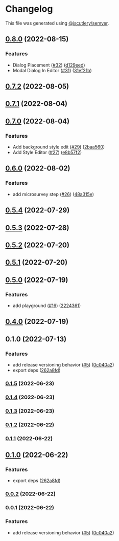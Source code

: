 # Changelog

This file was generated using [@jscutlery/semver](https://github.com/jscutlery/semver).

## [0.8.0](https://github.com/Samelogic/microsurveys/compare/react-microsurveys-0.7.2...react-microsurveys-0.8.0) (2022-08-15)


### Features

* Dialog Placement ([#32](https://github.com/Samelogic/microsurveys/issues/32)) ([d129eed](https://github.com/Samelogic/microsurveys/commit/d129eed4958dfd8ff33c2f3e0f15e46103246494))
* Modal Dialog In Editor ([#31](https://github.com/Samelogic/microsurveys/issues/31)) ([31ef21b](https://github.com/Samelogic/microsurveys/commit/31ef21b892fbab85f029f24a507466595ae7dc34))

## [0.7.2](https://github.com/Samelogic/microsurveys/compare/react-microsurveys-0.7.1...react-microsurveys-0.7.2) (2022-08-05)

## [0.7.1](https://github.com/Samelogic/microsurveys/compare/react-microsurveys-0.7.0...react-microsurveys-0.7.1) (2022-08-04)

## [0.7.0](https://github.com/Samelogic/microsurveys/compare/react-microsurveys-0.6.0...react-microsurveys-0.7.0) (2022-08-04)

### Features

- Add background style edit ([#29](https://github.com/Samelogic/microsurveys/issues/29)) ([2baa560](https://github.com/Samelogic/microsurveys/commit/2baa560b2788df9298115c4fba0e4bbdacb84b7a))
- Add Style Editor ([#27](https://github.com/Samelogic/microsurveys/issues/27)) ([e8b57f2](https://github.com/Samelogic/microsurveys/commit/e8b57f23275f4d4544e28d768b6e2a5323b42e8d))

## [0.6.0](https://github.com/Samelogic/microsurveys/compare/react-microsurveys-0.5.4...react-microsurveys-0.6.0) (2022-08-02)

### Features

- add microsurvey step ([#26](https://github.com/Samelogic/microsurveys/issues/26)) ([48a315e](https://github.com/Samelogic/microsurveys/commit/48a315e64c8eab2d1cd1ceb78de76412e1e3d5af))

## [0.5.4](https://github.com/Samelogic/microsurveys/compare/react-microsurveys-0.5.3...react-microsurveys-0.5.4) (2022-07-29)

## [0.5.3](https://github.com/Samelogic/microsurveys/compare/react-microsurveys-0.5.2...react-microsurveys-0.5.3) (2022-07-28)

## [0.5.2](https://github.com/Samelogic/microsurveys/compare/react-microsurveys-0.5.1...react-microsurveys-0.5.2) (2022-07-20)

## [0.5.1](https://github.com/Samelogic/microsurveys/compare/react-microsurveys-0.5.0...react-microsurveys-0.5.1) (2022-07-20)

## [0.5.0](https://github.com/Samelogic/microsurveys/compare/react-microsurveys-0.4.0...react-microsurveys-0.5.0) (2022-07-19)

### Features

- add playground ([#16](https://github.com/Samelogic/microsurveys/issues/16)) ([2224361](https://github.com/Samelogic/microsurveys/commit/2224361fdeb09fbc8f41226b6f07c8c12d09dd95))

## [0.4.0](https://github.com/Samelogic/microsurveys/compare/react-microsurveys-0.3.0...react-microsurveys-0.4.0) (2022-07-19)

## 0.1.0 (2022-07-13)

### Features

- add release versioning behavior ([#5](https://github.com/Samelogic/microsurveys/issues/5)) ([0c040a2](https://github.com/Samelogic/microsurveys/commit/0c040a28f3c88f03e3c2d48bf1cc5ca0d0145d9a))
- export deps ([262a8fd](https://github.com/Samelogic/microsurveys/commit/262a8fd06240380ea5c70c94214bca344b1f128d))

### [0.1.5](https://github.com/Samelogic/microsurveys/compare/react-microsurveys-0.1.4...react-microsurveys-0.1.5) (2022-06-23)

### [0.1.4](https://github.com/Samelogic/microsurveys/compare/react-microsurveys-0.1.3...react-microsurveys-0.1.4) (2022-06-23)

### [0.1.3](https://github.com/Samelogic/microsurveys/compare/react-microsurveys-0.1.2...react-microsurveys-0.1.3) (2022-06-23)

### [0.1.2](https://github.com/Samelogic/microsurveys/compare/react-microsurveys-0.1.1...react-microsurveys-0.1.2) (2022-06-22)

### [0.1.1](https://github.com/Samelogic/microsurveys/compare/react-microsurveys-0.1.0...react-microsurveys-0.1.1) (2022-06-22)

## [0.1.0](https://github.com/Samelogic/microsurveys/compare/react-microsurveys-0.0.2...react-microsurveys-0.1.0) (2022-06-22)

### Features

- export deps ([262a8fd](https://github.com/Samelogic/microsurveys/commit/262a8fd06240380ea5c70c94214bca344b1f128d))

### [0.0.2](https://github.com/Samelogic/microsurveys/compare/react-microsurveys-0.0.1...react-microsurveys-0.0.2) (2022-06-22)

### 0.0.1 (2022-06-22)

### Features

- add release versioning behavior ([#5](https://github.com/Samelogic/microsurveys/issues/5)) ([0c040a2](https://github.com/Samelogic/microsurveys/commit/0c040a28f3c88f03e3c2d48bf1cc5ca0d0145d9a))
